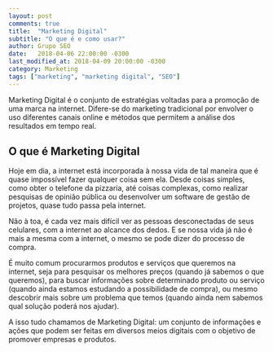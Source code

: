 ```yaml
---
layout: post
comments: true
title:  "Marketing Digital"
subtitle: "O que é e como usar?"
author: Grupo SEO
date:   2018-04-06 22:00:00 -0300
last_modified_at: 2018-04-09 20:00:00 -0300
category: Marketing
tags: ["marketing", "marketing digital", "SEO"]
---
```

<!-- <h2 style="text-align: center;">Marketing Digital</h2></br> -->

Marketing Digital é o conjunto de estratégias voltadas para a promoção de uma marca na internet. Difere-se do marketing tradicional por envolver o uso diferentes canais online e métodos que permitem a análise dos resultados em tempo real.

<h2>O que é Marketing Digital</h2>

Hoje em dia, a internet está incorporada à nossa vida de tal maneira que é quase impossível fazer qualquer coisa sem ela. Desde coisas simples, como obter o telefone da pizzaria, até coisas complexas, como realizar pesquisas de opinião pública ou desenvolver um software de gestão de projetos, quase tudo passa pela internet.

Não à toa, é cada vez mais difícil ver as pessoas desconectadas de seus celulares, com a internet ao alcance dos dedos. E se nossa vida já não é mais a mesma com a internet, o mesmo se pode dizer do processo de compra.

É muito comum procurarmos produtos e serviços que queremos na internet, seja para pesquisar os melhores preços (quando já sabemos o que queremos), para buscar informações sobre determinado produto ou serviço (quando ainda estamos estudando a possibilidade de compra), ou mesmo descobrir mais sobre um problema que temos (quando ainda nem sabemos qual solução poderá nos ajudar).

A isso tudo chamamos de Marketing Digital: um conjunto de informações e ações que podem ser feitas em diversos meios digitais com o objetivo de promover empresas e produtos.